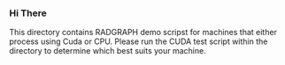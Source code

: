 ### Hi There
This directory contains RADGRAPH demo scripst for machines that either process using Cuda or CPU.
Please run the CUDA test script within the directory to determine which best suits your machine.